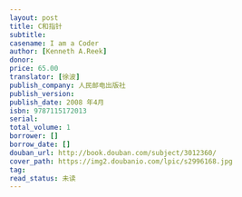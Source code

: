 ```yaml
---
layout: post
title: C和指针
subtitle: 
casename: I am a Coder
author: [Kenneth A.Reek]
donor: 
price: 65.00
translator: [徐波]
publish_company: 人民邮电出版社
publish_version: 
publish_date: 2008 年4月
isbn: 9787115172013
serial: 
total_volume: 1
borrower: []
borrow_date: []
douban_url: http://book.douban.com/subject/3012360/
cover_path: https://img2.doubanio.com/lpic/s2996168.jpg
tag: 
read_status: 未读
---
```

